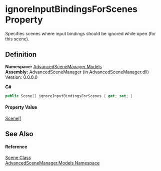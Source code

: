 # ignoreInputBindingsForScenes Property


Specifies scenes where input bindings should be ignored while open (for this scene).



## Definition
**Namespace:** <a href="N_AdvancedSceneManager_Models.md">AdvancedSceneManager.Models</a>  
**Assembly:** AdvancedSceneManager (in AdvancedSceneManager.dll) Version: 0.0.0.0

**C#**
``` C#
public Scene[] ignoreInputBindingsForScenes { get; set; }
```



#### Property Value
<a href="T_AdvancedSceneManager_Models_Scene.md">Scene</a>[]

## See Also


#### Reference
<a href="T_AdvancedSceneManager_Models_Scene.md">Scene Class</a>  
<a href="N_AdvancedSceneManager_Models.md">AdvancedSceneManager.Models Namespace</a>  
